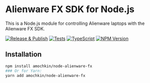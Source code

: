 # Alienware FX SDK for Node.js

This is a Node.js module for controlling Alienware laptops with the Alienware FX SDK.

[![Release & Publish](https://github.com/amochkin/node-alienware-fx/actions/workflows/publish.yml/badge.svg)](https://github.com/amochkin/node-alienware-fx/actions/workflows/publish.yml)
[![Tests](https://github.com/amochkin/node-alienware-fx/actions/workflows/tests.yml/badge.svg)](https://github.com/amochkin/node-alienware-fx/actions/workflows/tests.yml)
[![TypeScript](https://img.shields.io/badge/%3C%2F%3E-TypeScript-%230074c1.svg)](http://www.typescriptlang.org/)
[![NPM Version](https://img.shields.io/npm/v/amochkin/node-alienware-fx.svg)](https://www.npmjs.com/package/amochkin/node-alienware-fx)

## Installation

```bash
npm install amochkin/node-alienware-fx
### Or for Yarn:
yarn add amochkin/node-alienware-fx
```
